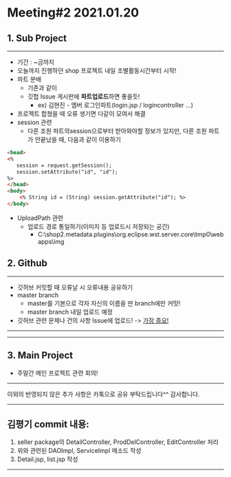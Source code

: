 # Meeting#2 2021.01.20

## 1. Sub Project

---
- 기간 : ~금까지
- 오늘까지 진행하던 shop 프로젝트 내일 조별활동시간부터 시작!
- 파트 분배
    - 기존과 같이
    - 깃헙 Issue 게시판에 **파트업로드**하면 좋을듯!
        - ex) 김현진 - 멤버 로그인파트(login.jsp / logincontroller ...)
- 프로젝트 합쳤을 때 오류 생기면 다같이 모여서 해결
- session 관련
    - 다른 조원 파트의session으로부터 받아와야할 정보가 있지만, 다른 조원 파트가 안끝났을 때, 다음과 같이 이용하기
```html
<head>
<%
   session = request.getSession();
   session.setAttribute("id", "id");
%> 
</head>
<body>
    <% String id = (String) session.getAttribute("id"); %>
</body>
```
- UploadPath 관련
    - 업로드 경로 통일하기(이미지 등 업로드시 저장되는 공간)
        - C:\shop2\.metadata\.plugins\org.eclipse.wst.server.core\tmp0\webapps\img

## 2. Github
___
- 깃허브 커밋할 때 오류날 시 오류내용 공유하기
- master branch
    - master를 기본으로 각자 자신의 이름을 딴 branch에만 커밋!
    - master branch 내일 업로드 예정
- 깃허브 관련 문제나 건의 사항 Issue에 업로드! -> <u>가장 중요!</u>
___
___

## 3. Main Project
- 주말간 메인 프로젝트 관련 회의!

___
이외의 반영되지 않은 추가 사항은 카톡으로 공유 부탁드립니다^^ 감사합니다.



___

## 김평기 commit 내용:
1. seller package의 DetailController, ProdDelController, EditController 처리
2. 위와 관련된 DAOImpl, ServiceImpl 메소드 작성
3. Detail.jsp, list.jsp 작성

___
